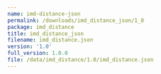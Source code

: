 ```yaml
---
name: imd-distance-json
permalink: /downloads/imd_distance_json/1_0
package: imd_distance
title: imd_distance_json
filename: imd_distance.json
version: '1.0'
full_version: 1.0.0
file: /data/imd_distance/1.0/imd_distance.json
---
```

